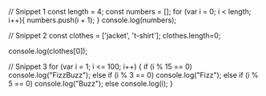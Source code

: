 // Snippet 1
const length = 4;
const numbers = [];
for (var i = 0; i < length; i++){
  numbers.push(i + 1);
}
console.log(numbers);


// Snippet 2
const clothes = ['jacket', 't-shirt'];
clothes.length=0;

console.log(clothes[0]);



// Snippet 3
for (var i = 1; i <= 100; i++) {
    if (i % 15 == 0) console.log("FizzBuzz");
    else if (i % 3 == 0) console.log("Fizz");
    else if (i % 5 == 0) console.log("Buzz");
    else console.log(i);
}
